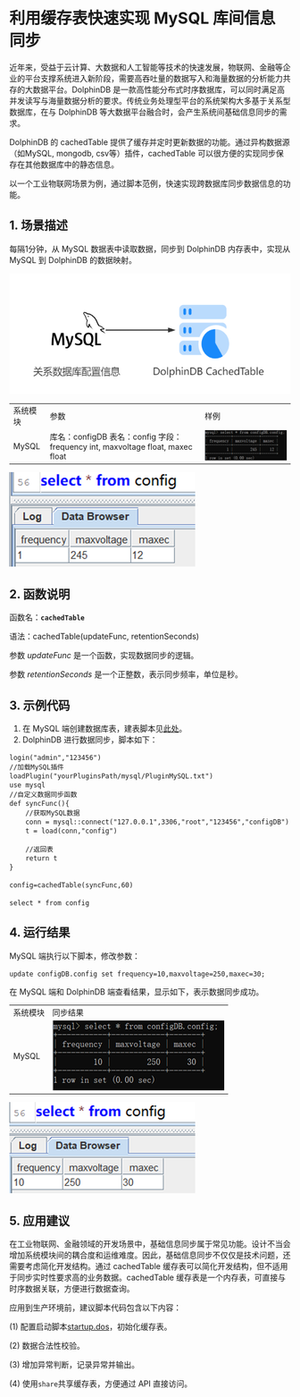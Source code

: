 # 利用缓存表快速实现 MySQL 库间信息同步

近年来，受益于云计算、大数据和人工智能等技术的快速发展，物联网、金融等企业的平台支撑系统进入新阶段，需要高吞吐量的数据写入和海量数据的分析能力共存的大数据平台。DolphinDB 是一款高性能分布式时序数据库，可以同时满足高并发读写与海量数据分析的要求。传统业务处理型平台的系统架构大多基于关系型数据库，在与 DolphinDB 等大数据平台融合时，会产生系统间基础信息同步的需求。

DolphinDB 的 cachedTable 提供了缓存并定时更新数据的功能。通过异构数据源（如MySQL, mongodb, csv等）插件，cachedTable 可以很方便的实现同步保存在其他数据库中的静态信息。

以一个工业物联网场景为例，通过脚本范例，快速实现跨数据库同步数据信息的功能。

## 1. 场景描述

每隔1分钟，从 MySQL 数据表中读取数据，同步到 DolphinDB 内存表中，实现从 MySQL 到 DolphinDB 的数据映射。

![](images/cachedTable/dolphindb_cachedtable_mysql_diagram.png)

|  |  |  |
| --- | --- | --- |
| 系统模块 | 参数 | 样例 |
| MySQL | 库名：configDB  表名：config  字段： frequency int, maxvoltage float, maxec float | ![](images/cachedTable/mysql_before.png) |

![](images/cachedTable/dolphindb_before.png)

## 2. 函数说明

函数名：**`cachedTable`**

语法：cachedTable(updateFunc, retentionSeconds)

参数 *updateFunc* 是一个函数，实现数据同步的逻辑。

参数 *retentionSeconds* 是一个正整数，表示同步频率，单位是秒。

## 3. 示例代码

1. 在 MySQL 端创建数据库表，建表脚本见[此处](script/cachedTable/mysql_data.txt)。
2. DolphinDB 进行数据同步，脚本如下：

```
login("admin","123456")
//加载MySQL插件
loadPlugin("yourPluginsPath/mysql/PluginMySQL.txt")
use mysql
//自定义数据同步函数
def syncFunc(){
	//获取MySQL数据
	conn = mysql::connect("127.0.0.1",3306,"root","123456","configDB")
	t = load(conn,"config")

	//返回表
	return t
}

config=cachedTable(syncFunc,60)

select * from config
```

## 4. 运行结果

MySQL 端执行以下脚本，修改参数：

```
update configDB.config set frequency=10,maxvoltage=250,maxec=30;
```

在 MySQL 端和 DolphinDB 端查看结果，显示如下，表示数据同步成功。

|  |  |
| --- | --- |
| 系统模块 | 同步结果 |
| MySQL | ![](images/cachedTable/mysql_after.png) |

![](images/cachedTable/dolphindb_after.png)

## 5. 应用建议

在工业物联网、金融领域的开发场景中，基础信息同步属于常见功能。设计不当会增加系统模块间的耦合度和运维难度。因此，基础信息同步不仅仅是技术问题，还需要考虑简化开发结构。通过 cachedTable 缓存表可以简化开发结构，但不适用于同步实时性要求高的业务数据。cachedTable 缓存表是一个内存表，可直接与时序数据关联，方便进行数据查询。

应用到生产环境前，建议脚本代码包含以下内容：

(1) 配置启动脚本[startup.dos](https://ask.dolphindb.cn/blog/65)，初始化缓存表。

(2) 数据合法性校验。

(3) 增加异常判断，记录异常并输出。

(4) 使用`share`共享缓存表，方便通过 API 直接访问。

